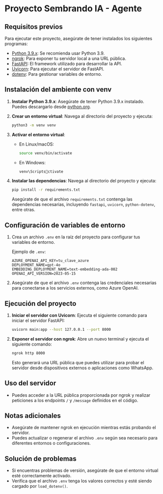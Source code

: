 # Proyecto Sembrando IA - Agente

## Requisitos previos

Para ejecutar este proyecto, asegúrate de tener instalados los siguientes programas:

- [Python 3.9.x](https://www.python.org/): Se recomienda usar Python 3.9.
- [ngrok](https://ngrok.com/): Para exponer tu servidor local a una URL pública.
- [FastAPI](https://fastapi.tiangolo.com/): El framework utilizado para desarrollar la API.
- [Uvicorn](https://www.uvicorn.org/): Para ejecutar el servidor de FastAPI.
- [dotenv](https://pypi.org/project/python-dotenv/): Para gestionar variables de entorno.

## Instalación del ambiente con venv

1. **Instalar Python 3.9.x**:
   Asegúrate de tener Python 3.9.x instalado. Puedes descargarlo desde [python.org](https://www.python.org/downloads/).

2. **Crear un entorno virtual**:
   Navega al directorio del proyecto y ejecuta:
   ```sh
   python3 -m venv venv
   ```

3. **Activar el entorno virtual**:
   - En Linux/macOS:
     ```sh
     source venv/bin/activate
     ```
   - En Windows:
     ```sh
     venv\Scriptsctivate
     ```

4. **Instalar las dependencias**:
   Navega al directorio del proyecto y ejecuta:
   ```sh
   pip install -r requirements.txt
   ```
   Asegúrate de que el archivo `requirements.txt` contenga las dependencias necesarias, incluyendo `fastapi`, `uvicorn`, `python-dotenv`, entre otras.

## Configuración de variables de entorno

1. Crea un archivo `.env` en la raíz del proyecto para configurar tus variables de entorno.
   
   Ejemplo de `.env`:
   ```env
   AZURE_OPENAI_API_KEY=tu_clave_azure
   DEPLOYMENT_NAME=gpt-4o
   EMBEDDING_DEPLOYMENT_NAME=text-embedding-ada-002
   OPENAI_API_VERSION=2023-05-15
   ```

2. Asegúrate de que el archivo `.env` contenga las credenciales necesarias para conectarse a los servicios externos, como Azure OpenAI.

## Ejecución del proyecto

1. **Iniciar el servidor con Uvicorn**:
   Ejecuta el siguiente comando para iniciar el servidor FastAPI:
   ```sh
   uvicorn main:app --host 127.0.0.1 --port 8000
   ```

2. **Exponer el servidor con ngrok**:
   Abre un nuevo terminal y ejecuta el siguiente comando:
   ```sh
   ngrok http 8000
   ```
   Esto generará una URL pública que puedes utilizar para probar el servidor desde dispositivos externos o aplicaciones como WhatsApp.

## Uso del servidor

- Puedes acceder a la URL pública proporcionada por ngrok y realizar peticiones a los endpoints `/` y `/message` definidos en el código.

## Notas adicionales

- Asegúrate de mantener ngrok en ejecución mientras estás probando el servidor.
- Puedes actualizar o regenerar el archivo `.env` según sea necesario para diferentes entornos o configuraciones.

## Solución de problemas

- Si encuentras problemas de versión, asegúrate de que el entorno virtual esté correctamente activado.
- Verifica que el archivo `.env` tenga los valores correctos y esté siendo cargado por `load_dotenv()`.

